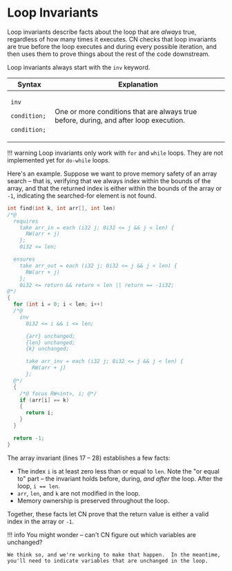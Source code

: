 # Loop Invariants

Loop invariants describe facts about the loop that are _always_ true,
regardless of how many times it executes.  CN checks that loop invariants are
true before the loop executes and during every possible iteration, and then
uses them to prove things about the rest of the code downstream.

Loop invariants always start with the `inv` keyword.

| Syntax | Explanation |
| ------ | ----------- |
| <p><code>inv<br/>&emsp;condition;<br/>&emsp;condition;</code></p> | One or more conditions that are always true before, during, and after loop execution. |

!!! warning
    Loop invariants only work with `for` and `while` loops.  They are not
    implemented yet for `do-while` loops.

Here's an example.  Suppose we want to prove memory safety of an array search –
that is, verifying that we always index within the bounds of the array, and
that the returned index is either within the bounds of the array or `-1`,
indicating the searched-for element is not found.

```c linenums="1"
int find(int k, int arr[], int len)
/*@
  requires
    take arr_in = each (i32 j; 0i32 <= j && j < len) {
      RW(arr + j)
    };
    0i32 <= len;

  ensures
    take arr_out = each (i32 j; 0i32 <= j && j < len) {
      RW(arr + j)
    };
    0i32 <= return && return < len || return == -1i32;
@*/
{
  for (int i = 0; i < len; i++)
  /*@
    inv
      0i32 <= i && i <= len;

      {arr} unchanged;
      {len} unchanged;
      {k} unchanged;

      take arr_inv = each (i32 j; 0i32 <= j && j < len) {
        RW(arr + j)
      };
  @*/
  {
    /*@ focus RW<int>, i; @*/
    if (arr[i] == k)
    {
      return i;
    }
  }

  return -1;
}
```

The array invariant (lines 17 – 28) establishes a few facts:

* The index `i` is at least zero less than or equal to `len`.  Note the "or equal to" part – the invariant holds before, during, _and after_ the loop.  After the loop, `i == len`.
* `arr`, `len`, and `k` are not modified in the loop.
* Memory ownership is preserved throughout the loop.

Together, these facts let CN prove that the return value is either a valid
index in the array or `-1`.

!!! info
    You might wonder – can't CN figure out which variables are unchanged?
    
    We think so, and we're working to make that happen.  In the meantime,
    you'll need to indicate variables that are unchanged in the loop.
